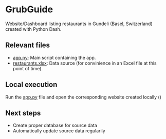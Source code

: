 # GrubGuide

Website/Dashboard listing restaurants in Gundeli (Basel, Switzerland) created with Python Dash.

## Relevant files

* [app.py](app.py): Main script containing the app.
* [restaurants.xlsx](restaurants.xlsx): Data source (for convinience in an Excel file at this point of time).

## Local execution

Run the [app.py](app.py) file and open the corresponding website created locally ()

## Next steps

* Create proper database for source data
* Automatically update source data regularily